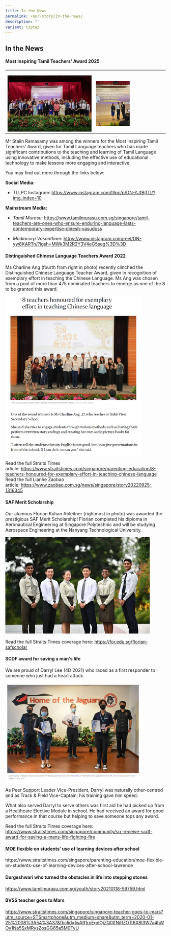 ```yaml
---
title: In the News
permalink: /our-story/in-the-news/
description: ""
variant: tiptap
---
```

<h2>In the News</h2>
<h4>Most Inspiring Tamil Teachers' Award 2025</h4>
<table style="minWidth: 50px">
<colgroup>
<col>
<col>
</colgroup>
<tbody>
<tr>
<td rowspan="1" colspan="1">
<p></p>
<div class="isomer-image-wrapper">
<img style="width: 100%" height="auto" width="100%" alt="" src="/images/In the news/MITT_2025_from_Tamilmurasu.jpg">
</div>
</td>
<td rowspan="1" colspan="1">
<p></p>
<div class="isomer-image-wrapper">
<img style="width: 50%;" height="auto" width="100%" alt="" src="/images/In the news/Stalin_MITT.jpg">
</div>
</td>
</tr>
</tbody>
</table>
<p>Mr Stalin Ramasamy was among the winners for the Most Inspiring Tamil
Teachers' Award, given for Tamil Language teachers who has made significant
contributions to the teaching and learning of Tamil Language using innovative
methods, including the effective use of educational technology to make
lessons more engaging and interactive.</p>
<p>You may find out more through the links below:</p>
<p><strong>Social Media:</strong>
</p>
<ul data-tight="true" class="tight">
<li>
<p>TLLPC Instagram:<strong> </strong><a href="https://www.instagram.com/tllpc/p/DN-YJfBj1TI/?img_index=10" rel="noopener noreferrer nofollow" target="_blank">https://www.instagram.com/tllpc/p/DN-YJfBj1TI/?img_index=10</a>
</p>
</li>
</ul>
<p><strong>Mainstream Media:</strong>
</p>
<ul data-tight="true" class="tight">
<li>
<p><em>Tamil Murasu</em>: <a href="https://www.tamilmurasu.com.sg/singapore/tamil-teachers-are-ones-who-ensure-enduring-language-lasts-contemporary-expertise-dinesh-vasudoss" rel="noopener noreferrer nofollow" target="_blank">https://www.tamilmurasu.com.sg/singapore/tamil-teachers-are-ones-who-ensure-enduring-language-lasts-contemporary-expertise-dinesh-vasudoss</a>
</p>
</li>
<li>
<p><em>Mediacorp Vasantham</em>: <a href="https://www.instagram.com/reel/DN-yw8KARTn/?igsh=MWk3M2R2Y3V4eG5seg%3D%3D" rel="noopener noreferrer nofollow" target="_blank">https://www.instagram.com/reel/DN-yw8KARTn/?igsh=MWk3M2R2Y3V4eG5seg%3D%3D</a>
</p>
</li>
</ul>
<p></p>
<h4>Distinguished Chinese Language Teachers Award 2022</h4>
<p>Ms Charline Ang (fourth from right in photo) recently clinched the Distinguished
Chinese Language Teacher Award, given in recognition of exemplary effort
in teaching the Chinese Language. Ms Ang was chosen from a pool of more
than 475 nominated teachers to emerge as one of the 8 to be granted this
award.</p>
<div class="isomer-image-wrapper">
<img style="width:85%" height="auto" width="100%" src="/images/8 teachers honoured for exemplary effort in teaching Chinese language.png">
</div>
<div class="isomer-image-wrapper">
<img style="width:85%" height="auto" width="100%" src="/images/Charline-ST-quote-2022.png">
</div>
<p>Read the full Straits Times article:&nbsp;<a href="https://www.straitstimes.com/singapore/parenting-education/8-teachers-honoured-for-exemplary-effort-in-teaching-chinese-language" rel="noopener noreferrer nofollow" target="_blank">https://www.straitstimes.com/singapore/parenting-education/8-teachers-honoured-for-exemplary-effort-in-teaching-chinese-language</a>
<br>Read the full Lianhe Zaobao article:&nbsp;<a href="https://www.zaobao.com.sg/news/singapore/story20220925-1316345" rel="noopener noreferrer nofollow" target="_blank">https://www.zaobao.com.sg/news/singapore/story20220925-1316345</a>
</p>
<h4>SAF Merit Scholarship</h4>
<p>Our alumnus Florian Kuhan Ableitner (rightmost in photo) was awarded the
prestigious SAF Merit Scholarship! Florian completed his diploma in Aeronautical
Engineering at Singapore Polytechnic and will be studying Aerospace Engineering
at the Nanyang Technological University.</p>
<div class="isomer-image-wrapper">
<img style="width:90%" height="auto" width="100%" src="/images/SAF Scholarship 2022.png">
</div>
<p>Read the full Straits Times coverage here:&nbsp;<a href="https://for.edu.sg/florian-safscholar" rel="noopener noreferrer nofollow" target="_blank">https://for.edu.sg/florian-safscholar</a>
</p>
<h4>SCDF award for saving a man's life</h4>
<p>We are proud of Darryl Lee (4D 2021) who raced as a first responder to
someone who just had a heart attack.</p>
<div class="isomer-image-wrapper">
<img style="width:85%" height="auto" width="100%" src="/images/Community Lifesaver Award 2021.png">
</div>
<p>As Peer Support Leader Vice-President, Darryl was naturally other-centred
and as Track &amp; Field Vice-Captain, his training gave him speed.</p>
<p>What also served Darryl to serve others was first aid he had picked up
from a Healthcare Elective Module in school. He had received an award for
good performance in that course but helping to save someone tops any award.&nbsp;</p>
<p>Read the full Straits Times coverage here:&nbsp;
<br><a href="https://www.straitstimes.com/singapore/community/six-receive-scdf-award-for-saving-a-mans-life-fighting-fire" rel="noopener noreferrer nofollow" target="_blank">https://www.straitstimes.com/singapore/community/six-receive-scdf-award-for-saving-a-mans-life-fighting-fire</a>
</p>
<h4></h4>
<h4>MOE flexible on students’ use of learning devices after school</h4>
<p>https://www.straitstimes.com/singapore/parenting-education/moe-flexible-on-students-use-of-learning-devices-after-school-lawrence</p>
<h4>Durgeshwari who turned the obstacles in life into stepping stones</h4>
<p><a href="https://www.tamilmurasu.com.sg/youth/story20210118-59759.html" rel="noopener noreferrer nofollow" target="_blank">https://www.tamilmurasu.com.sg/youth/story20210118-59759.html</a>
</p>
<h4>BVSS teacher goes to Mars</h4>
<p><a href="https://www.straitstimes.com/singapore/singapore-teacher-goes-to-mars?utm_source=STSmartphone&amp;utm_medium=share&amp;utm_term=2020-01-25%2008%3A54%3A37&amp;fbclid=IwAR1roEgdOjZQ0IfNjRZOTt6X8I3W7a4hWOy1Na5SxMRysZosGG65a5M0TyU" rel="noopener noreferrer nofollow" target="_blank">https://www.straitstimes.com/singapore/singapore-teacher-goes-to-mars?utm_source=STSmartphone&amp;utm_medium=share&amp;utm_term=2020-01-25%2008%3A54%3A37&amp;fbclid=IwAR1roEgdOjZQ0IfNjRZOTt6X8I3W7a4hWOy1Na5SxMRysZosGG65a5M0TyU</a>
</p>
<p></p>